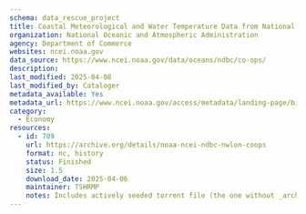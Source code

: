 ```yaml
---
schema: data_rescue_project 
title: Coastal Meteorological and Water Temperature Data from National Water Level Observation Network (NWLON) and Physical Oceanographic Real-Time System (PORTS) Stations of the NOAA Center for Operational Oceanographic Products and Services (CO-OPS)
organization: National Oceanic and Atmospheric Administration
agency: Department of Commerce
websites: ncei.noaa.gov
data_source: https://www.ncei.noaa.gov/data/oceans/ndbc/co-ops/
description: 
last_modified: 2025-04-08
last_modified_by: Cataloger
metadata_available: Yes
metadata_url: https://www.ncei.noaa.gov/access/metadata/landing-page/bin/iso?id=gov.noaa.nodc:CO-OPS-NWLON-PORTS
category:
  - Economy
resources:
  - id: 709
    url: https://archive.org/details/noaa-ncei-ndbc-nwlon-coops
    format: nc, history
    status: Finished
    size: 1.5
    download_date: 2025-04-06
    maintainer: TSHRMP
    notes: Includes actively seeded torrent file (the one without _archive).  Alternate torrent location https//academictorrents.com/details/0a6b2b7865b00df61473e7baf23440902ceb186b
---
```

